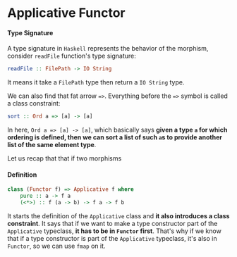 # Applicative Functor


#### Type Signature

A type signature in `Haskell` represents the behavior of the morphism, consider `readFile` function's type signature:

```haskell
readFile :: FilePath -> IO String
```

It means it take a `FilePath` type then return a `IO String` type.

We can also find that fat arrow `=>`. Everything before the `=>` symbol is called a class constraint:

```haskell
sort :: Ord a => [a] -> [a]
```

In here, `Ord a => [a] -> [a]`, which basically says **given a type `a` for which ordering is defined, then we can sort a list of such `a`s to provide another list of the same element type**.


Let us recap that that if two morphisms

#### Definition

```haskell
class (Functor f) => Applicative f where  
    pure :: a -> f a  
    (<*>) :: f (a -> b) -> f a -> f b  
```

It starts the definition of the `Applicative` class and **it also introduces a class constraint**. It says that if we want to make a type constructor part of the `Applicative` typeclass, **it has to be in `Functor` first**. That's why if we know that if a type constructor is part of the `Applicative` typeclass, it's also in `Functor`, so we can use `fmap` on it.

